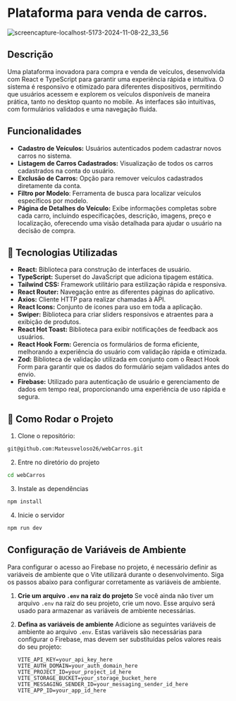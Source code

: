 # Plataforma para venda de carros.

![screencapture-localhost-5173-2024-11-08-22_33_56](https://github.com/user-attachments/assets/36bd3079-13b8-40e4-b864-171b4828e4a6)

## Descrição

Uma plataforma inovadora para compra e venda de veículos, desenvolvida com React e TypeScript para garantir uma experiência rápida e intuitiva. O sistema é responsivo e otimizado para diferentes dispositivos, permitindo que usuários acessem e explorem os veículos disponíveis de maneira prática, tanto no desktop quanto no mobile. As interfaces são intuitivas, com formulários validados e uma navegação fluida.

## Funcionalidades
- **Cadastro de Veículos:** Usuários autenticados podem cadastrar novos carros no sistema.
- **Listagem de Carros Cadastrados:** Visualização de todos os carros cadastrados na conta do usuário.
- **Exclusão de Carros:** Opção para remover veículos cadastrados diretamente da conta.
- **Filtro por Modelo**: Ferramenta de busca para localizar veículos específicos por modelo.
- **Página de Detalhes do Veículo:** Exibe informações completas sobre cada carro, incluindo especificações, descrição, imagens, preço e localização, oferecendo uma visão detalhada para ajudar o usuário na decisão de compra.

## 🚀 Tecnologias Utilizadas
- **React:** Biblioteca para construção de interfaces de usuário.
- **TypeScript:** Superset do JavaScript que adiciona tipagem estática.
- **Tailwind CSS:** Framework utilitário para estilização rápida e responsiva.
- **React Router:** Navegação entre as diferentes páginas do aplicativo.
- **Axios:** Cliente HTTP para realizar chamadas à API.
- **React Icons:** Conjunto de ícones para uso em toda a aplicação.
- **Swiper:** Biblioteca para criar sliders responsivos e atraentes para a exibição de produtos.
- **React Hot Toast:** Biblioteca para exibir notificações de feedback aos usuários.
- **React Hook Form:** Gerencia os formulários de forma eficiente, melhorando a experiência do usuário com validação rápida e otimizada.
- **Zod:** Biblioteca de validação utilizada em conjunto com o React Hook Form para garantir que os dados do formulário sejam validados antes do envio.
- **Firebase:** Utilizado para autenticação de usuário e gerenciamento de dados em tempo real, proporcionando uma experiência de uso rápida e segura.

## 🚀 Como Rodar o Projeto
   1. Clone o repositório:
   ```bash
   git@github.com:Mateusveloso26/webCarros.git
   ```

   2. Entre no diretório do projeto
   ```bash
   cd webCarros
   ```

   3. Instale as dependências
   ```bash
   npm install
   ```

   4. Inicie o servidor
   ```bash
   npm run dev
   ```

## Configuração de Variáveis de Ambiente
Para configurar o acesso ao Firebase no projeto, é necessário definir as variáveis de ambiente que o Vite utilizará durante o desenvolvimento. Siga os passos abaixo para configurar corretamente as variáveis de ambiente.

1. **Crie um arquivo `.env` na raiz do projeto**
Se você ainda não tiver um arquivo `.env` na raiz do seu projeto, crie um novo. Esse arquivo será usado para armazenar as variáveis de ambiente necessárias.

2. **Defina as variáveis de ambiente**
Adicione as seguintes variáveis de ambiente ao arquivo `.env`. Estas variáveis são necessárias para configurar o Firebase, mas devem ser substituídas pelos valores reais do seu projeto:

   ```env
   VITE_API_KEY=your_api_key_here
   VITE_AUTH_DOMAIN=your_auth_domain_here
   VITE_PROJECT_ID=your_project_id_here
   VITE_STORAGE_BUCKET=your_storage_bucket_here
   VITE_MESSAGING_SENDER_ID=your_messaging_sender_id_here
   VITE_APP_ID=your_app_id_here



